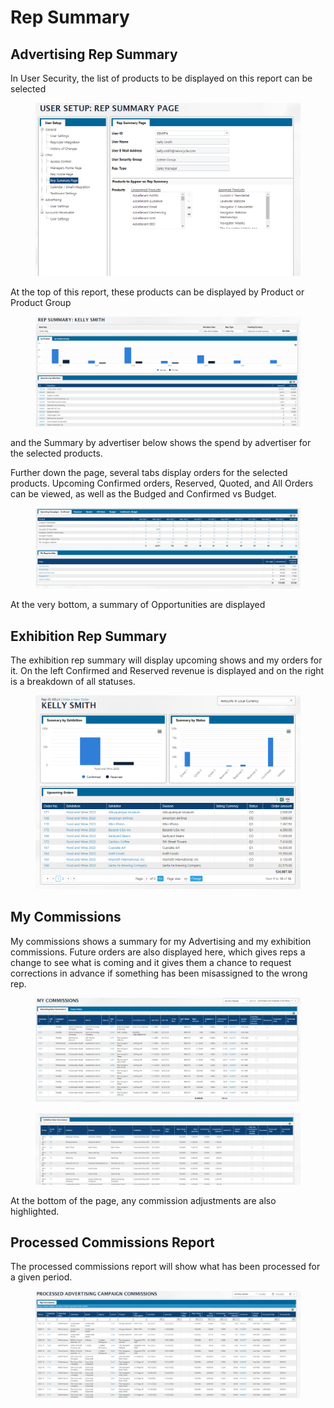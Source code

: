 # Rep Summary

## Advertising Rep Summary

In User Security, the list of products to be displayed on this report can be selected

<figure><img src="../../.gitbook/assets/image (383).png" alt=""><figcaption></figcaption></figure>

At the top of this report, these products can be displayed by Product or Product Group

<figure><img src="../../.gitbook/assets/image (826).png" alt=""><figcaption></figcaption></figure>

and the Summary by advertiser below shows the spend by advertiser for the selected products.

Further down the page, several tabs display orders for the selected products. Upcoming Confirmed orders, Reserved, Quoted, and All Orders can be viewed, as well as the Budged and Confirmed vs Budget.

<figure><img src="../../.gitbook/assets/image (1529).png" alt=""><figcaption></figcaption></figure>

At the very bottom, a summary of Opportunities are displayed

## Exhibition Rep Summary

The exhibition rep summary will display upcoming shows and my orders for it. On the left Confirmed and Reserved revenue is displayed and on the right is a breakdown of all statuses.

<figure><img src="../../.gitbook/assets/image (184).png" alt=""><figcaption></figcaption></figure>

## My Commissions

My commissions shows a summary for my Advertising and my exhibition commissions. Future orders are also displayed here, which gives reps a change to see what is coming and it gives them a chance to request corrections in advance if something has been misassigned to the wrong rep.

<figure><img src="../../.gitbook/assets/image (723).png" alt=""><figcaption></figcaption></figure>

<figure><img src="../../.gitbook/assets/image (426).png" alt=""><figcaption></figcaption></figure>

At the bottom of the page, any commission adjustments are also highlighted.

## Processed Commissions Report

The processed commissions report will show what has been processed for a given period.

<figure><img src="../../.gitbook/assets/image (1444).png" alt=""><figcaption></figcaption></figure>
